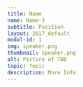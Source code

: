 ```yaml
---
title: Name
name: Name-3
subtitle: Position
layout: 2017_default
modal-id: 1
img: speaker.png
thumbnail: speaker.png
alt: Picture of TBD
topic: Topic
description: More Info
---
```

